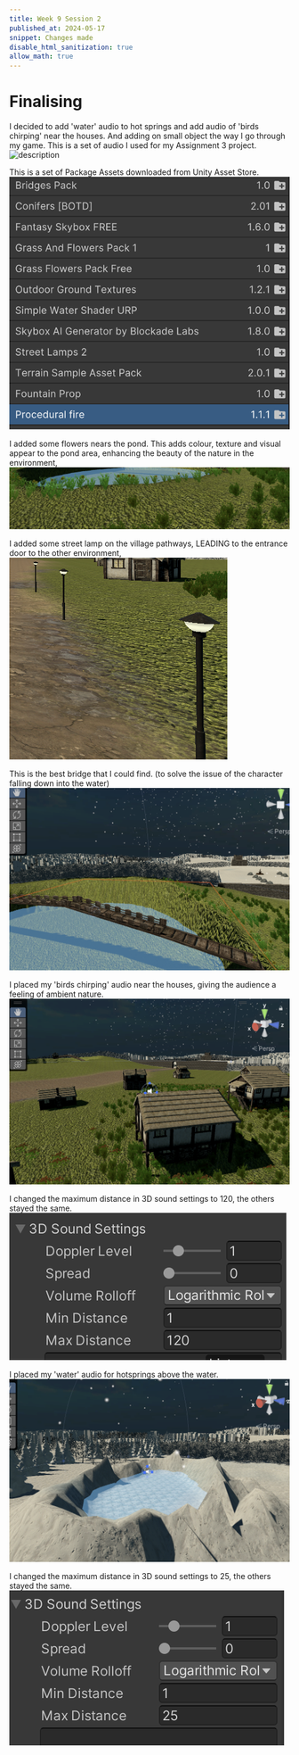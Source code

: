 ```yaml
---
title: Week 9 Session 2
published_at: 2024-05-17
snippet: Changes made
disable_html_sanitization: true
allow_math: true
---
```


# Finalising
I decided to add 'water' audio to hot springs and add audio of 'birds chirping' near the houses. And adding on small object the way I go through my game. This is a set of audio I used for my Assignment 3 project. 
![description](vanessafanby/Unity_assignment3/static/W9S3/audio.png)

This is a set of Package Assets downloaded from Unity Asset Store. 
![description](/static/W9S3/downloads.png)

I added some flowers nears the pond. This adds colour, texture and visual appear to the pond area, enhancing the beauty of the nature in the environment, 
![description](/static/W9S3/flowers.png)

I added some street lamp on the village pathways, LEADING to the entrance door to the other environment,  
![description](/static/W9S3/streetlamp.png)

This is the best bridge that I could find. (to solve the issue of the character falling down into the water)
![description](/static/W9S3/bridge.png)

I placed my 'birds chirping' audio near the houses, giving the audience a feeling of ambient nature. 
![description](/static/W9S3/houseaudio.png)

I changed the maximum distance in 3D sound settings to 120, the others stayed the same. 
![description](/static/W9S3/housesetting.png)

I placed my 'water' audio for hotsprings above the water.
![description](/static/W9S3/hotspringaudio.png)

I changed the maximum distance in 3D sound settings to 25, the others stayed the same. 
![description](/static/W9S3/hotspringsetting.png)
